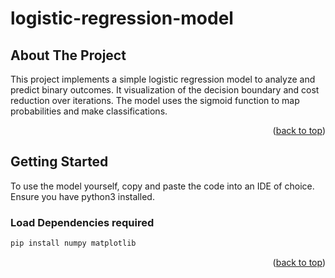 # logistic-regression-model

<!-- ABOUT THE PROJECT -->
## About The Project

This project implements a simple logistic regression model to analyze and predict binary outcomes. It visualization of the decision boundary and cost reduction over iterations. The model uses the sigmoid function to map probabilities and make classifications.

<p align="right">(<a href="#readme-top">back to top</a>)</p>


<!-- GETTING STARTED -->
## Getting Started
To use the model yourself, copy and paste the code into an IDE of choice.
Ensure you have python3 installed.

### Load Dependencies required
  ```sh
  pip install numpy matplotlib
  ```

<p align="right">(<a href="#readme-top">back to top</a>)</p>
